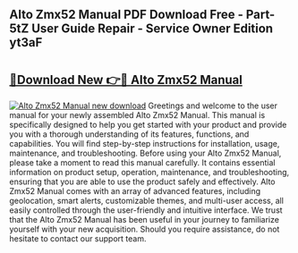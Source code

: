 ## Alto Zmx52 Manual PDF Download Free - Part-5tZ User Guide Repair - Service Owner Edition yt3aF

# <h2><a href="http://cf15225.oget.top/?id=Alto+Zmx52+Manual">🔗Download New 👉🔴 Alto Zmx52 Manual</a></h2>

[![Alto Zmx52 Manual new download](https://i.imgur.com/5g1atiW.png)](http://cf15225.oget.top/?id=Alto+Zmx52+Manual)
Greetings and welcome to the user manual for your newly assembled Alto Zmx52 Manual. This manual is specifically designed to help you get started with your product and provide you with a thorough understanding of its features, functions, and capabilities. You will find step-by-step instructions for installation, usage, maintenance, and troubleshooting. Before using your Alto Zmx52 Manual, please take a moment to read this manual carefully. It contains essential information on product setup, operation, maintenance, and troubleshooting, ensuring that you are able to use the product safely and effectively. Alto Zmx52 Manual comes with an array of advanced features, including geolocation, smart alerts, customizable themes, and multi-user access, all easily controlled through the user-friendly and intuitive interface. We trust that the Alto Zmx52 Manual has been useful in your journey to familiarize yourself with your new acquisition. Should you require assistance, do not hesitate to contact our support team.
